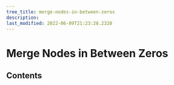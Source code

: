 ```yaml
---
tree_title: merge-nodes-in-between-zeros
description: 
last_modified: 2022-06-09T21:23:28.2328
---
```


# Merge Nodes in Between Zeros

## Contents
